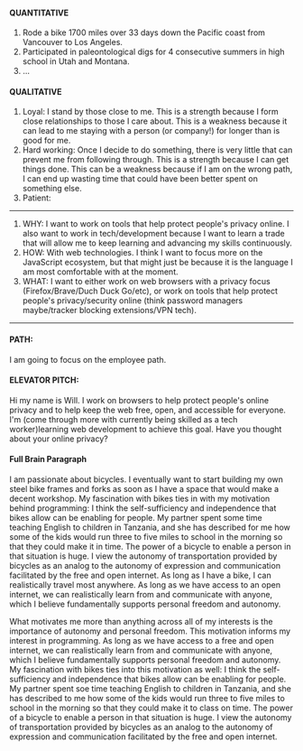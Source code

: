 #### QUANTITATIVE
1. Rode a bike 1700 miles over 33 days down the Pacific coast from Vancouver to Los Angeles. 
2. Participated in paleontological digs for 4 consecutive summers in high school in Utah and Montana.
3. ...

#### QUALITATIVE
1.	Loyal: I stand by those close to me.  This is a strength because I form close relationships to those I care about.  This is a weakness because it can lead to me staying with a person (or company!) for longer than is good for me.
2.	Hard working: Once I decide to do something, there is very little that can prevent me from following through.  This is a strength because I can get things done.  This can be a weakness because if I am on the wrong path, I can end up wasting time that could have been better spent on something else. 
3.	Patient:
---
1. WHY: I want to work on tools that help protect people's privacy online.  I also want to work in tech/development because
I want to learn a trade that will allow me to keep learning and advancing my skills continuously.
1. HOW: With web technologies. I think I want to focus more on the JavaScript ecosystem, but that might just be because it is
the language I am most comfortable with at the moment.
1. WHAT: I want to either work on web browsers with a privacy focus (Firefox/Brave/Duch Duck Go/etc), or work on tools that
help protect people's privacy/security online (think password managers maybe/tracker blocking extensions/VPN tech).
---
#### PATH:
I am going to focus on the employee path.

#### ELEVATOR PITCH:  
Hi my name is Will.  I work on browsers to help protect people's online privacy and to help keep the web
 free, open, and accessible for everyone.  I'm (come through more with currently being skilled as a tech worker)learning web development to achieve this goal.  Have you thought about your online privacy?
 
 #### Full Brain Paragraph
I am passionate about bicycles.  I eventually want to start building my own steel bike frames and forks as soon as I have a space that would make a decent workshop.  My fascination with bikes ties in with my motivation behind programming: I think the self-sufficiency and independence that bikes allow can be enabling for people.  My partner spent some time teaching English to children in Tanzania, and she has described for me how some of the kids would run three to five miles to school in the morning so that they could make it in time.  The power of a bicycle to enable a person in that situation is huge.  I view the autonomy of transportation provided by bicycles as an analog to the autonomy of expression and communication facilitated by the free and open internet.  As long as I have a bike, I can realistically travel most anywhere.  As long as we have access to an open internet, we can realistically learn from and communicate with anyone, which I believe fundamentally supports personal freedom and autonomy.

What motivates me more than anything across all of my interests is the importance of autonomy and personal freedom.  This motivation informs my interest in programming.  As long as we have access to a free and open internet, we can realistically learn from and communicate with anyone, which I believe fundamentally supports personal freedom and autonomy.  My fascination with bikes ties into this motivation as well: I think the self-sufficiency and independence that bikes allow can be enabling for people.  My partner spent soe time teaching English to children in Tanzania, and she has described to me how some of the kids would run three to five miles to school in the morning so that they could make it to class on time.  The power of a bicycle to enable a person in that situation is huge.  I view the autonomy of transportation provided by bicycles as an analog to the autonomy of expression and communication facilitated by the free and open internet.